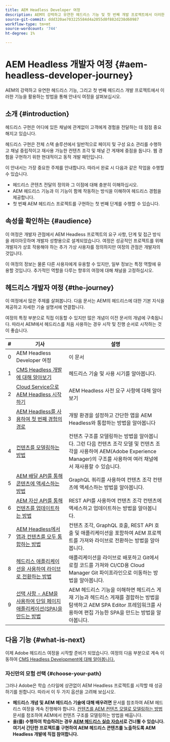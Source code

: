 ```yaml
---
title: AEM Headless Developer 여정
description: AEM의 강력하고 유연한 헤드리스 기능 및 첫 번째 개발 프로젝트에서 이러한 기능을 활용하는 방법을 통해 안내식 여정을 살펴보십시오.
source-git-commit: ddd320ae703225584d4a2055d0f882d238d60987
workflow-type: tm+mt
source-wordcount: '744'
ht-degree: 1%

---
```



# AEM Headless 개발자 여정 {#aem-headless-developer-journey}

AEM의 강력하고 유연한 헤드리스 기능, 그리고 첫 번째 헤드리스 개발 프로젝트에서 이러한 기능을 활용하는 방법을 통해 안내식 여정을 살펴보십시오.

## 소개 {#introduction}

헤드리스 구현은 어디에 있든 채널에 관계없이 고객에게 경험을 전달하는 데 점점 중요해지고 있습니다.

헤드리스 구현은 전체 스택 솔루션에서 일반적으로 페이지 및 구성 요소 관리를 수행하고 채널 중립적이고 재사용 가능한 컨텐츠 조각 및 채널 간 게재에 중점을 둡니다. 웹 경험을 구현하기 위한 현대적이고 동적 개발 패턴입니다.

이 안내서는 가장 중요한 주제를 안내합니다. 따라서 완료 시 다음과 같은 작업을 수행할 수 있습니다.

* 헤드리스 콘텐츠 전달의 정의와 그 이점에 대해 충분히 이해하십시오.
* AEM 헤드리스 기능과 이 기능이 함께 작동하는 방식을 이해하여 헤드리스 경험을 제공합니다.
* 첫 번째 AEM 헤드리스 프로젝트를 구현하는 첫 번째 단계를 수행할 수 있습니다.

## 속성을 확인하는 {#audience}

이 여정은 개발자 관점에서 AEM Headless 프로젝트의 요구 사항, 단계 및 접근 방식을 레이아웃하며 개발자 성향용으로 설계되었습니다. 여정은 성공적인 프로젝트를 위해 개발자가 상호 작용해야 하는 추가 가상 사용자를 정의하지만 여정의 관점은 개발자의 것입니다.

이 여정의 정보는 물론 다른 사용자에게 유용할 수 있지만, 일부 정보는 특정 역할에 유용할 것입니다. 추가적인 역할을 다루는 향후의 여정에 대해 채널을 고정하십시오.

## 헤드리스 개발자 여정 {#the-journey}

이 여정에서 많은 주제를 살펴봅니다. 다음 문서는 AEM의 헤드리스에 대한 기본 지식을 제공하고 자세한 기술 설명서에 연결합니다.

여정의 특정 부분으로 직접 이동할 수 있지만 많은 개념이 이전 문서의 개념에 구축됩니다. 따라서 AEM에서 헤드리스를 처음 사용하는 경우 시작 및 진행 순서로 시작하는 것이 좋습니다.

| # | 기사 | 설명 |
|---|---|---|
| 0 | AEM Headless Developer 여정 | 이 문서 |
| 1 | [CMS Headless 개발에 대해 알아보기](learn-about.md) | 헤드리스 기술 및 사용 시기를 알아봅니다. |
| 2 | [Cloud Service으로 AEM Headless 시작하기](getting-started.md) | AEM Headless 사전 요구 사항에 대해 알아보기 |
| 3 | [AEM Headless를 사용하여 첫 번째 경험의 경로](path-to-first-experience.md) | 개발 환경을 설정하고 간단한 앱을 AEM Headless와 통합하는 방법을 알아봅니다 |
| 4 | [컨텐츠를 모델링하는 방법](model-your-content.md) | 컨텐츠 구조를 모델링하는 방법을 알아봅니다. 그런 다음 컨텐츠 조각 모델 및 컨텐츠 조각을 사용하여 AEM(Adobe Experience Manager)의 구조를 사용하여 여러 채널에서 재사용할 수 있습니다. |
| 5 | [AEM 배달 API를 통해 콘텐츠에 액세스하는 방법](access-your-content.md) | GraphQL 쿼리를 사용하여 컨텐츠 조각 컨텐츠에 액세스하는 방법을 알아봅니다. |
| 6 | [AEM 자산 API를 통해 컨텐츠를 업데이트하는 방법](update-your-content.md) | REST API를 사용하여 컨텐츠 조각 컨텐츠에 액세스하고 업데이트하는 방법을 알아봅니다. |
| 7 | [AEM Headless에서 앱과 컨텐츠를 모두 통합하는 방법](put-it-all-together.md) | 컨텐츠 조각, GraphQL 호출, REST API 호출 및 애플리케이션을 포함하여 AEM 프로젝트를 가져와 라이브로 전환하는 방법을 알아봅니다. |
| 8 | [헤드리스 애플리케이션을 사용하여 라이브로 전환하는 방법](go-live.md) | 애플리케이션을 라이브로 배포하고 Git에서 로컬 코드를 가져와 CI/CD용 Cloud Manager Git 파이프라인으로 이동하는 방법을 알아봅니다. |
| 9 | [선택 사항 - AEM을 사용하여 단일 페이지 애플리케이션(SPA)을 만드는 방법](create-spa.md) | AEM 헤드리스 기능을 이해하면 헤드리스 게재 기능과 헤드리스 게재를 결합하는 방법을 탐색하고 AEM SPA Editor 프레임워크를 사용하여 편집 가능한 SPA을 만드는 방법을 알아봅니다. |

## 다음 기능 {#what-is-next}

이제 Adobe 헤드리스 여정을 시작할 준비가 되었습니다. 여정의 다음 부분으로 계속 이동하여 [CMS Headless Development에 대해 알아봅니다.](learn-about.md)

### 자신만의 모험 선택 {#choose-your-path}

그러나 Adobe은 학습 스타일에 상관없이 AEM Headless 프로젝트를 시작할 때 성공하기를 원합니다. 따라서 이 두 가지 옵션을 고려해 보십시오.

* **헤드리스 개념 및 AEM 헤드리스 기술에 대해 배우려면** 문서를 참조하여 AEM 헤드리스 여정을 계속 진행해야 합니다. [컨텐츠를 AEM 컨텐츠 모델로 모델링하는 방법](model-your-content.md) 문서를 참조하여 AEM에서 컨텐츠 구조를 모델링하는 방법을 배웁니다.
* **을(를) 수행하여 학습하려는 경우 [AEM 헤드리스 실습 자습서](https://experienceleague.adobe.com/docs/experience-manager-learn/getting-started-with-aem-headless/graphql/multi-step/overview.html)로 건너뛸 수 있습니다. 여기서 간단한 프로젝트를 구현하여 AEM 헤드리스 콘텐츠를 노출하도록 AEM Headless 개발에 직접 참여합니다.**
